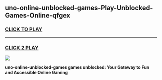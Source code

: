 
## uno-online-unblocked-games-Play-Unblocked-Games-Online-qfgex
<h3>
<a href="https://premium76.site?title=uno-online-unblocked-games&ref=25A">CLICK TO PLAY</a></h3>
<hr>

<h3>
<a href="https://premium76.site?title=uno-online-unblocked-games&ref=25A">CLICK 2 PLAY</a>
  
</h3>

<a href="https://premium76.site?title=uno-online-unblocked-games&ref=25A"><img src="https://clearcache.store/games.png"></a>


**uno-online-unblocked-games games unblocked: Your Gateway to Fun and Accessible Online Gaming**
